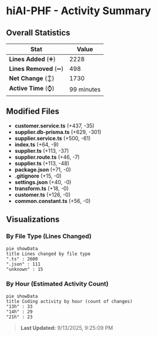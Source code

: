 # hiAI-PHF - Activity Summary 

## Overall Statistics

| Stat                   | Value                                                             |
| ---------------------- | ----------------------------------------------------------------- |
| **Lines Added** (➕)   | 2228                                          |
| **Lines Removed** (➖) | 498                                        |
| **Net Change** (↕)    | 1730                |
| **Active Time** (⌚)   | 99 minutes |


## Modified Files
- **customer.service.ts** (+437, -35)
- **supplier.db-prisma.ts** (+629, -301)
- **supplier.service.ts** (+500, -61)
- **index.ts** (+64, -9)
- **supplier.ts** (+113, -37)
- **supplier.route.ts** (+46, -7)
- **supplier.ts** (+113, -48)
- **package.json** (+71, -0)
- **.gitignore** (+15, -0)
- **settings.json** (+40, -0)
- **transform.ts** (+18, -0)
- **customer.ts** (+126, -0)
- **common.constant.ts** (+56, -0)

## Visualizations

### By File Type (Lines Changed)

```mermaid
pie showData
title Lines changed by file type
".ts" : 2600
".json" : 111
"unknown" : 15
```

### By Hour (Estimated Activity Count)

```mermaid
pie showData
title Coding activity by hour (count of changes)
"13h" : 33
"14h" : 29
"21h" : 23
```


> **Last Updated:** 9/13/2025, 9:25:09 PM